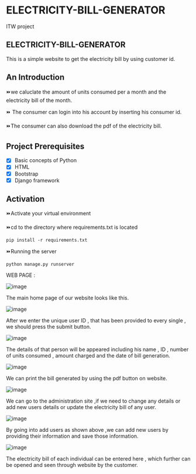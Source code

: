 # ELECTRICITY-BILL-GENERATOR
ITW project
## ELECTRICITY-BILL-GENERATOR
This is a simple website to get the electricity bill by using customer id.

## An Introduction

⏩we caluclate the amount of units consumed per a month and the electricity bill of the month.

⏩ The consumer can login into his account by inserting his consumer id.

⏩The consumer can also download the pdf of the electricity bill.


## Project Prerequisites

- [x] Basic concepts of Python
- [x] HTML
- [x] Bootstrap
- [x] Django framework 

## Activation

⏩Activate your virtual environment

⏩cd to the directory where requirements.txt is located


    pip install -r requirements.txt


⏩Running the server


    python manage.py runserver
    
    
   WEB PAGE :
   
![image](https://user-images.githubusercontent.com/76596566/123521412-2198b980-d6d4-11eb-9f03-4d3585cb53f0.png)

The main home page of our website looks like this. 

![image](https://user-images.githubusercontent.com/76596566/123521449-60c70a80-d6d4-11eb-8d59-e073dfdbd17e.png)

After we enter the unique user ID , that has been provided to every single , we should press the submit button.

![image](https://user-images.githubusercontent.com/76596566/123521476-75a39e00-d6d4-11eb-835d-629a258f63e0.png)

The details of that person will be appeared including his name , ID , number of units consumed , amount charged and the date of bill generation.

![image](https://user-images.githubusercontent.com/76596566/123531395-c55c8680-d721-11eb-96f5-6b70db2c57e6.png)

We can print the bill generated by using the pdf button on website.

![image](https://user-images.githubusercontent.com/76596566/123521493-8eac4f00-d6d4-11eb-9817-6bf46c77fd24.png)

We can go to the administration site ,if we need to change any details or add new users details or update the electricity bill of any user.

![image](https://user-images.githubusercontent.com/76596566/123521520-bdc2c080-d6d4-11eb-90c4-b34a68a76468.png)

By going into add users as shown above ,we can add new users by providing their information and save those information.

![image](https://user-images.githubusercontent.com/76596566/123521524-c87d5580-d6d4-11eb-8550-3f20c2a2d4b9.png)

The electricity bill of each individual can be entered here , which further can be opened and seen through website by the customer.



  

  
    
    

    
